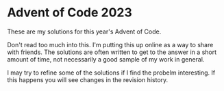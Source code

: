 # Advent of Code 2023

These are my solutions for this year's Advent of Code.

Don't read too much into this. I'm putting this up online as a way to share
with friends. The solutions are often written to get to the answer in a short
amount of time, not necessarily a good sample of my work in general.

I may try to refine some of the solutions if I find the probelm interesting.
If this happens you will see changes in the revision history.
